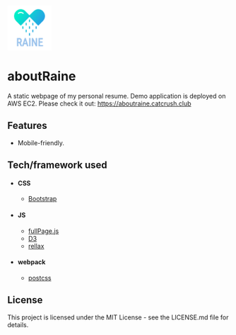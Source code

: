 <img src="./public/images/logo.png" width="100" height="100">

# aboutRaine
A static webpage of my personal resume.
Demo application is deployed on AWS EC2. Please check it out: https://aboutraine.catcrush.club

## Features
* Mobile-friendly.

## Tech/framework used
- #### CSS
  - [Bootstrap](https://github.com/twbs/bootstrap)
- #### JS
  - [fullPage.js](https://github.com/alvarotrigo/fullPage.js/)
  - [D3](https://github.com/d3/d3)
  - [rellax](https://github.com/dixonandmoe/rellax)
- #### webpack
  - [postcss](https://github.com/postcss/postcss)
  
## License
This project is licensed under the MIT License - see the LICENSE.md file for details.
